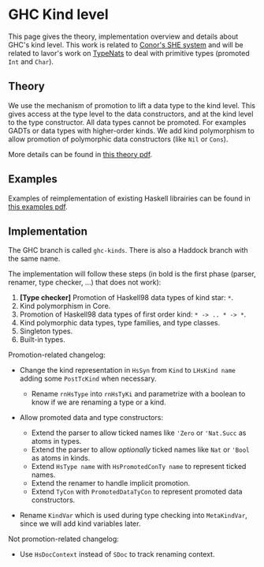 # GHC Kind level


This page gives the theory, implementation overview and details about GHC's kind level.  This work is related to [ Conor's SHE system](http://personal.cis.strath.ac.uk/~conor/pub/she/) and will be related to Iavor's work on [TypeNats](type-nats) to deal with primitive types (promoted `Int` and `Char`).

## Theory


We use the mechanism of promotion to lift a data type to the kind level.  This gives access at the type level to the data constructors, and at the kind level to the type constructor.  All data types cannot be promoted.  For examples GADTs or data types with higher-order kinds.  We add kind polymorphism to allow promotion of polymorphic data constructors (like `Nil` or `Cons`).


More details can be found in [ this theory pdf](http://gallium.inria.fr/~jcretin/ghc/theory.pdf).

## Examples


Examples of reimplementation of existing Haskell librairies can be found in [ this examples pdf](http://gallium.inria.fr/~jcretin/ghc/examples.pdf).

## Implementation


The GHC branch is called `ghc-kinds`.  There is also a Haddock branch with the same name.


The implementation will follow these steps (in bold is the first phase (parser, renamer, type checker, ...) that does not work):

1. **\[Type checker\]** Promotion of Haskell98 data types of kind star: `*`.
1. Kind polymorphism in Core.
1. Promotion of Haskell98 data types of first order kind: `* -> .. * -> *`.
1. Kind polymorphic data types, type families, and type classes.
1. Singleton types.
1. Built-in types.


Promotion-related changelog:

- Change the kind representation in `HsSyn` from `Kind` to `LHsKind name` adding some `PostTcKind` when necessary.

  - Rename `rnHsType` into `rnHsTyKi` and parametrize with a boolean to know if we are renaming a type or a kind.
- Allow promoted data and type constructors:

  - Extend the parser to allow ticked names like `'Zero` or `'Nat.Succ` as atoms in types.
  - Extend the parser to allow *optionally* ticked names like `Nat` or `'Bool` as atoms in kinds.
  - Extend `HsType name` with `HsPromotedConTy name` to represent ticked names.
  - Extend the renamer to handle implicit promotion.
  - Extend `TyCon` with `PromotedDataTyCon` to represent promoted data constructors.
- Rename `KindVar` which is used during type checking into `MetaKindVar`, since we will add kind variables later.


Not promotion-related changelog:

- Use `HsDocContext` instead of `SDoc` to track renaming context.

